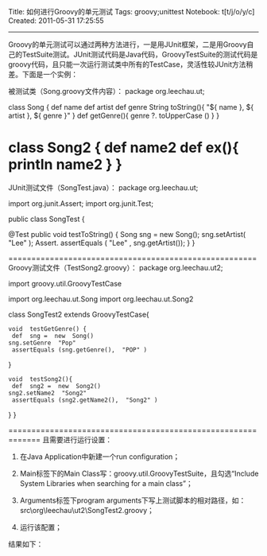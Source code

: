 Title: 如何进行Groovy的单元测试
Tags: groovy;unittest
Notebook: t[t/j/o/y/c]
Created: 2011-05-31 17:25:55

------

Groovy的单元测试可以通过两种方法进行，一是用JUnit框架，二是用Groovy自己的TestSuite测试。JUnit测试代码是Java代码，GroovyTestSuite的测试代码是groovy代码，且只能一次运行测试类中所有的TestCase，灵活性较JUnit方法稍差。下面是一个实例：

 

被测试类（Song.groovy文件内容）：
 package  org.leechau.ut; 
  
 class  Song { 
    def  name 
    def  artist 
    def  genre 
  String toString(){ 
     "${ name }, ${  artist }, ${ genre  }" 
  } 
    def  getGenre(){ 
     genre ?. toUpperCase () 
  } 
 } 
  
 class  Song2 { 
    def  name2 
    def  ex(){ 
     println  name2 
  } 
 } 
 ================================================ 
 JUnit测试文件（SongTest.java）： 
  package  org.leechau.ut; 
  
 import  org.junit.Assert; 
 import  org.junit.Test; 
  
 public  class  SongTest { 
  
   @Test 
    public  void  testToString() { 
    Song sng =  new  Song(); 
    sng.setArtist(  "Lee" ); 
    Assert. assertEquals ( "Lee" , sng.getArtist()); 
  } 
 } 

 ====================================================== 
 Groovy测试文件（TestSong2.groovy）： 
  package  org.leechau.ut2; 
  
 import  groovy.util.GroovyTestCase 
  
 import  org.leechau.ut.Song 
 import  org.leechau.ut.Song2 
  
 class  SongTest2  extends  GroovyTestCase{ 
  
    void  testGetGenre() { 
     def  sng =  new  Song() 
    sng.setGenre  "Pop" 
     assertEquals (sng.getGenre(),  "POP" ) 
  } 
  
    void  testSong2(){ 
     def  sng2 =  new  Song2() 
    sng2.setName2  "Song2" 
     assertEquals (sng2.getName2(),  "Song2" ) 
  } 
 } 

 ============================================================= 
 且需要进行运行设置： 
 1. 在Java Application中新建一个run configuration； 
 
 2. Main标签下的Main Class写：groovy.util.GroovyTestSuite，且勾选“Include System Libraries when searching for a main class”； 
 
 3. Arguments标签下program arguments下写上测试脚本的相对路径，如：src\org\leechau\ut2\SongTest2.groovy； 
 
 4. 运行该配置； 
 
 结果如下：